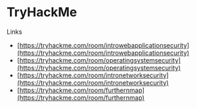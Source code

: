 # TryHackMe

Links

- [https://tryhackme.com/room/introwebapplicationsecurity](https://tryhackme.com/room/introwebapplicationsecurity)
- [https://tryhackme.com/room/operatingsystemsecurity](https://tryhackme.com/room/operatingsystemsecurity)
- [https://tryhackme.com/room/intronetworksecurity](https://tryhackme.com/room/intronetworksecurity)
- [https://tryhackme.com/room/furthernmap](https://tryhackme.com/room/furthernmap)

